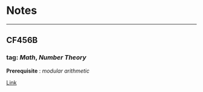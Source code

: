 # Notes
_______________


## CF456B

### tag: *Math*, *Number Theory*

**Prerequisite** : *modular arithmetic* 

[Link](https://www.khanacademy.org/computing/computer-science/cryptography/modarithmetic/a/fast-modular-exponentiation)

